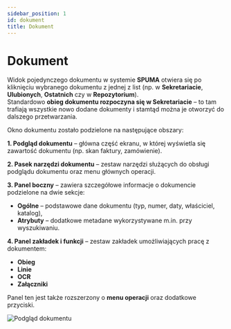 ```yaml
---
sidebar_position: 1
id: dokument
title: Dokument
---
```


# Dokument  

Widok pojedynczego dokumentu w systemie **SPUMA** otwiera się po kliknięciu wybranego dokumentu z jednej z list (np. w **Sekretariacie**, **Ulubionych**, **Ostatnich** czy w **Repozytorium**).  
Standardowo **obieg dokumentu rozpoczyna się w Sekretariacie** – to tam trafiają wszystkie nowo dodane dokumenty i stamtąd można je otworzyć do dalszego przetwarzania.  

Okno dokumentu zostało podzielone na następujące obszary:  

**1. Podgląd dokumentu** – główna część ekranu, w której wyświetla się zawartość dokumentu (np. skan faktury, zamówienie).  

**2. Pasek narzędzi dokumentu** – zestaw narzędzi służących do obsługi podglądu dokumentu oraz menu głównych operacji.  

**3. Panel boczny** – zawiera szczegółowe informacje o dokumencie podzielone na dwie sekcje:  
- **Ogólne** – podstawowe dane dokumentu (typ, numer, daty, właściciel, katalog),  
- **Atrybuty** – dodatkowe metadane wykorzystywane m.in. przy wyszukiwaniu.

**4. Panel zakładek i funkcji** – zestaw zakładek umożliwiających pracę z dokumentem:  
- **Obieg**  
- **Linie**  
- **OCR**  
- **Załączniki**  

Panel ten jest także rozszerzony o **menu operacji** oraz dodatkowe przyciski.  

![Podgląd dokumentu](/img/dokument_podglad.png)
